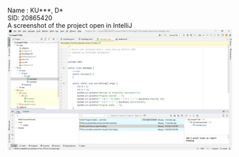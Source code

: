Name : KU***, D*
<br>
SID: 20865420
<br>
A screenshot of the project open in IntelliJ
![Screenshot of github](../Screenshot.jpg)